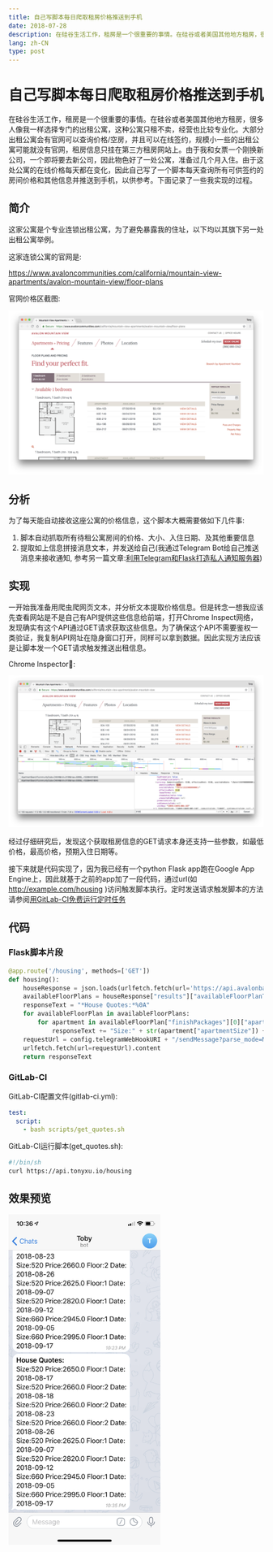 ```yaml
---
title: 自己写脚本每日爬取租房价格推送到手机
date: 2018-07-28
description: 在硅谷生活工作，租房是一个很重要的事情。在硅谷或者美国其他地方租房，很多人像我一样选择专门的出租公寓，这种公寓只租不卖，经营也比较专业化。大部分出租公寓会有官网可以查询价格/空房，并且可以在线签约，规模小一些的出租公寓可能就没有官网，租房信息只挂在第三方租房网站上。由于我和女票一个刚换新公司，一个即将要去新公司，因此物色好了一处公寓，准备过几个月入住。由于这处公寓的在线价格每天都在变化，因此自己写了一个脚本每天查询所有可供签约的房间价格和其他信息并推送到手机，以供参考。下面记录了一些我实现的过程。
lang: zh-CN
type: post
---
```


# 自己写脚本每日爬取租房价格推送到手机

在硅谷生活工作，租房是一个很重要的事情。在硅谷或者美国其他地方租房，很多人像我一样选择专门的出租公寓，这种公寓只租不卖，经营也比较专业化。大部分出租公寓会有官网可以查询价格/空房，并且可以在线签约，规模小一些的出租公寓可能就没有官网，租房信息只挂在第三方租房网站上。由于我和女票一个刚换新公司，一个即将要去新公司，因此物色好了一处公寓，准备过几个月入住。由于这处公寓的在线价格每天都在变化，因此自己写了一个脚本每天查询所有可供签约的房间价格和其他信息并推送到手机，以供参考。下面记录了一些我实现的过程。

## 简介

这家公寓是个专业连锁出租公寓，为了避免暴露我的住址，以下均以其旗下另一处出租公寓举例。

这家连锁公寓的官网是: 

https://www.avaloncommunities.com/california/mountain-view-apartments/avalon-mountain-view/floor-plans

官网价格区截图:

![](./2018_07_28_22_50_27.png)

## 分析

为了每天能自动接收这座公寓的价格信息，这个脚本大概需要做如下几件事:

1. 脚本自动抓取所有待租公寓房间的价格、大小、入住日期、及其他重要信息
2. 提取如上信息拼接消息文本，并发送给自己(我通过Telegram Bot给自己推送消息来接收通知, 参考另一篇文章:[利用Telegram和Flask打造私人通知服务器](/zh/posts/2018/use-telegram-and-flask-to-build-notification-server/))

## 实现

一开始我准备用爬虫爬网页文本，并分析文本提取价格信息。但是转念一想我应该先查看网站是不是自己有API提供这些信息给前端，打开Chrome Inspect网络，发现确实有这个API通过GET请求获取这些信息。为了确保这个API不需要鉴权一类验证，我复制API网址在隐身窗口打开，同样可以拿到数据。因此实现方法应该是让脚本发一个GET请求触发推送出租信息。

Chrome Inspector:

![](./2018_07_28_23_02_23.png)

经过仔细研究后，发现这个获取租房信息的GET请求本身还支持一些参数，如最低价格，最高价格，预期入住日期等。

接下来就是代码实现了，因为我已经有一个python Flask app跑在Google App Engine上，因此就基于之前的app加了一段代码，通过url(如 http://example.com/housing )访问触发脚本执行。定时发送请求触发脚本的方法请参阅[用GitLab-CI免费运行定时任务](/zh/posts/2018/use-gitlab-ci-to-run-free-scheduled-jobs/)

## 代码

### Flask脚本片段

```python
@app.route('/housing', methods=['GET'])
def housing():
    houseResponse = json.loads(urlfetch.fetch(url='https://api.avalonbay.com/json/reply/ApartmentSearch?communityCode=CA049&min=2000&max=3000&desiredMoveInDate=2018-09-01T07:00:00.000Z').content)
    availableFloorPlans = houseResponse["results"]["availableFloorPlanTypes"][0]["availableFloorPlans"]
    responseText = "*House Quotes:*%0A"
    for availableFloorPlan in availableFloorPlans:
        for apartment in availableFloorPlan["finishPackages"][0]["apartments"]:
            responseText += "Size:" + str(apartment["apartmentSize"]) + " Price:" + str(apartment["pricing"]["effectiveRent"]) + " Floor:" + str(apartment["floor"]) + " Date:" + time.strftime('%Y-%m-%d', time.localtime(float(filter(str.isdigit, str(apartment["pricing"]["availableDate"])))/1000)) + "%0A"
    requestUrl = config.telegramWebHookURI + "/sendMessage?parse_mode=Markdown&chat_id=123456789" + "&text=" + responseText
    urlfetch.fetch(url=requestUrl).content
    return responseText
```

### GitLab-CI

GitLab-CI配置文件(gitlab-ci.yml):


```yaml
test:
  script:
    - bash scripts/get_quotes.sh
```

GitLab-CI运行脚本(get_quotes.sh):

```sh
#!/bin/sh
curl https://api.tonyxu.io/housing
```

## 效果预览

<img width="50%" style="min-width:300px" src="./2018_07_28_23_35_59.png">